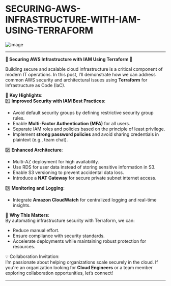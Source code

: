 # SECURING-AWS-INFRASTRUCTURE-WITH-IAM-USING-TERRAFORM


![image](https://github.com/user-attachments/assets/e4b9ac71-1457-487b-9348-f8ac96e56167)

---

**🌟 Securing AWS Infrastructure with IAM Using Terraform 🌟**

Building secure and scalable cloud infrastructure is a critical component of modern IT operations. In this post, I’ll demonstrate how we can address common AWS security and architectural issues using **Terraform** for Infrastructure as Code (IaC).  

🚀 **Key Highlights**:  
1️⃣ **Improved Security with IAM Best Practices**:  
   - Avoid default security groups by defining restrictive security group rules.  
   - Enable **Multi-Factor Authentication (MFA)** for all users.  
   - Separate IAM roles and policies based on the principle of least privilege.  
   - Implement **strong password policies** and avoid sharing credentials in plaintext (e.g., team chat).  

2️⃣ **Enhanced Architecture**:  
   - Multi-AZ deployment for high availability.  
   - Use RDS for user data instead of storing sensitive information in S3.  
   - Enable S3 versioning to prevent accidental data loss.  
   - Introduce a **NAT Gateway** for secure private subnet internet access.  

3️⃣ **Monitoring and Logging**:  
   - Integrate **Amazon CloudWatch** for centralized logging and real-time insights.  


📌 **Why This Matters**:  
By automating infrastructure security with Terraform, we can:  
- Reduce manual effort.  
- Ensure compliance with security standards.  
- Accelerate deployments while maintaining robust protection for resources.  

💡 Collaboration Invitation:  
I’m passionate about helping organizations scale securely in the cloud. If you're an organization looking for **Cloud Engineers** or a team member exploring collaboration opportunities, let’s connect!  

---

